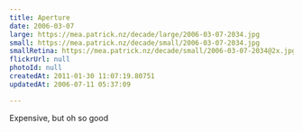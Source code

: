 ```yaml
---
title: Aperture
date: 2006-03-07
large: https://mea.patrick.nz/decade/large/2006-03-07-2034.jpg
small: https://mea.patrick.nz/decade/small/2006-03-07-2034.jpg
smallRetina: https://mea.patrick.nz/decade/small/2006-03-07-2034@2x.jpg
flickrUrl: null
photoId: null
createdAt: 2011-01-30 11:07:19.80751
updatedAt: 2006-07-11 05:37:09

---
```

Expensive, but oh so good
